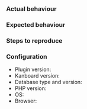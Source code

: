 ### Actual behaviour


### Expected behaviour


### Steps to reproduce


### Configuration

- Plugin version:
- Kanboard version:
- Database type and version:
- PHP version:
- OS:
- Browser: